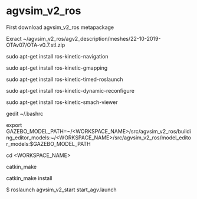 # agvsim_v2_ros

First download agvsim_v2_ros metapackage

Exract ~/agvsim_v2_ros/agv2_description/meshes/22-10-2019-OTAv07/OTA-v0.7.stl.zip

sudo apt-get install ros-kinetic-navigation

sudo apt-get install ros-kinetic-gmapping

sudo apt-get install ros-kinetic-timed-roslaunch

sudo apt-get install ros-kinetic-dynamic-reconfigure

sudo apt-get install ros-kinetic-smach-viewer



gedit ~/.bashrc

export GAZEBO_MODEL_PATH=~/<WORKSPACE_NAME>/src/agvsim_v2_ros/building_editor_models:~/<WORKSPACE_NAME>/src/agvsim_v2_ros/model_editor_models:$GAZEBO_MODEL_PATH



cd <WORKSPACE_NAME>

catkin_make

catkin_make install

$ roslaunch agvsim_v2_start start_agv.launch
